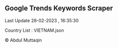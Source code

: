 

## Google Trends Keywords Scraper 
 
Last Update 28-02-2023 , 16:35:30

Country List :
VIETNAM.json



© Abdul Muttaqin 
